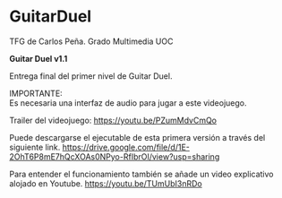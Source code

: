 # GuitarDuel
TFG de Carlos Peña. Grado Multimedia UOC 

<b>Guitar Duel v1.1</b>
  
  Entrega final del primer nivel de Guitar Duel.
  
  IMPORTANTE:  
  Es necesaria una interfaz de audio para jugar a este videojuego.
  
  Trailer del videojuego:
  https://youtu.be/PZumMdvCmQo
  
  Puede descargarse el ejecutable de esta primera versión a través del siguiente link.
  https://drive.google.com/file/d/1E-2OhT6P8mE7hQcXOAs0NPyo-RfIbrOI/view?usp=sharing
  
  Para entender el funcionamiento también se añade un video explicativo alojado en Youtube.
  https://youtu.be/TUmUbI3nRDo

